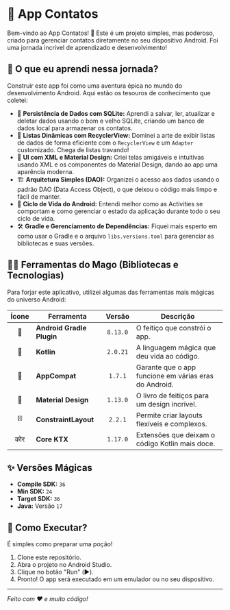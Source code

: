 # 📱 App Contatos 

Bem-vindo ao App Contatos! 🚀 Este é um projeto simples, mas poderoso, criado para gerenciar contatos diretamente no seu dispositivo Android. Foi uma jornada incrível de aprendizado e desenvolvimento!

## 🧠 O que eu aprendi nessa jornada?

Construir este app foi como uma aventura épica no mundo do desenvolvimento Android. Aqui estão os tesouros de conhecimento que coletei:

-   💾 **Persistência de Dados com SQLite:** Aprendi a salvar, ler, atualizar e deletar dados usando o bom e velho SQLite, criando um banco de dados local para armazenar os contatos.
-   📜 **Listas Dinâmicas com RecyclerView:** Dominei a arte de exibir listas de dados de forma eficiente com o `RecyclerView` e um `Adapter` customizado. Chega de listas travando!
-   🎨 **UI com XML e Material Design:** Criei telas amigáveis e intuitivas usando XML e os componentes do Material Design, dando ao app uma aparência moderna.
-   🏗️ **Arquitetura Simples (DAO):** Organizei o acesso aos dados usando o padrão DAO (Data Access Object), o que deixou o código mais limpo e fácil de manter.
-   🔄 **Ciclo de Vida do Android:** Entendi melhor como as Activities se comportam e como gerenciar o estado da aplicação durante todo o seu ciclo de vida.
-   🛠️ **Gradle e Gerenciamento de Dependências:** Fiquei mais esperto em como usar o Gradle e o arquivo `libs.versions.toml` para gerenciar as bibliotecas e suas versões.

## 🧙‍♂️ Ferramentas do Mago (Bibliotecas e Tecnologias)

Para forjar este aplicativo, utilizei algumas das ferramentas mais mágicas do universo Android:

| Ícone | Ferramenta              | Versão   | Descrição                               |
| :---: | ----------------------- | :------: | ----------------------------------------- |
| 🤖    | **Android Gradle Plugin** | `8.13.0` | O feitiço que constrói o app.             |
| 💎    | **Kotlin**              | `2.0.21` | A linguagem mágica que deu vida ao código. |
| 🧱    | **AppCompat**           | `1.7.1`  | Garante que o app funcione em várias eras do Android. |
| 🎨    | **Material Design**     | `1.13.0` | O livro de feitiços para um design incrível. |
| ⛓️    | **ConstraintLayout**    | `2.2.1`  | Permite criar layouts flexíveis e complexos. |
|  कोर   | **Core KTX**            | `1.17.0` | Extensões que deixam o código Kotlin mais doce. |

## ✨ Versões Mágicas

-   **Compile SDK:** `36`
-   **Min SDK:** `24`
-   **Target SDK:** `36`
-   **Java:** Versão `17`

## 🚀 Como Executar?

É simples como preparar uma poção!

1.  Clone este repositório.
2.  Abra o projeto no Android Studio.
3.  Clique no botão "Run" (▶️).
4.  Pronto! O app será executado em um emulador ou no seu dispositivo.

---
*Feito com ❤️ e muito código!*
